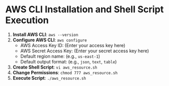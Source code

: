 # AWS CLI Installation and Shell Script Execution

1. **Install AWS CLI**: `aws --version`
2. **Configure AWS CLI**: `aws configure`
   - AWS Access Key ID: (Enter your access key here)
   - AWS Secret Access Key: (Enter your secret access key here)
   - Default region name: (e.g., `us-east-1`)
   - Default output format: (e.g., `json`, `text`, `table`)
3. **Create Shell Script**: `vi aws_resource.sh`
4. **Change Permissions**: `chmod 777 aws_resource.sh`
5. **Execute Script**: `./aws_resource.sh`
